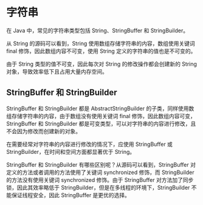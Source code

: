 # 字符串
在 Java 中，常见的字符串类型包括 String、StringBuffer 和 StringBuilder。

从 String 的源码可以看到，String 使用数组存储字符串的内容，数组使用关键词 final 修饰，因此数组内容不可变，使用 String 定义的字符串的值也是不可变的。

由于 String 类型的值不可变，因此每次对 String 的修改操作都会创建新的 String 对象，导致效率低下且占用大量内存空间。

## StringBuffer 和 StringBuilder
StringBuffer 和 StringBuilder 都是 AbstractStringBuilder 的子类，同样使用数组存储字符串的内容，由于数组没有使用关键词 final 修饰，因此数组内容可变，StringBuffer 和 StringBuilder 都是可变类型，可以对字符串的内容进行修改，且不会因为修改而创建新的对象。

在需要经常对字符串的内容进行修改的情况下，应使用 StringBuffer 或 StringBuilder，在时间和空间方面都显著优于 String。

StringBuffer 和 StringBuilder 有哪些区别呢？从源码可以看到，StringBuffer 对定义的方法或者调用的方法使用了关键词 synchronized 修饰，而 StringBuilder 的方法没有使用关键词 synchronized 修饰。由于 StringBuffer 对方法加了同步锁，因此其效率略低于 StringBuilder，但是在多线程的环境下，StringBuilder 不能保证线程安全，因此 StringBuffer 是更优的选择。
